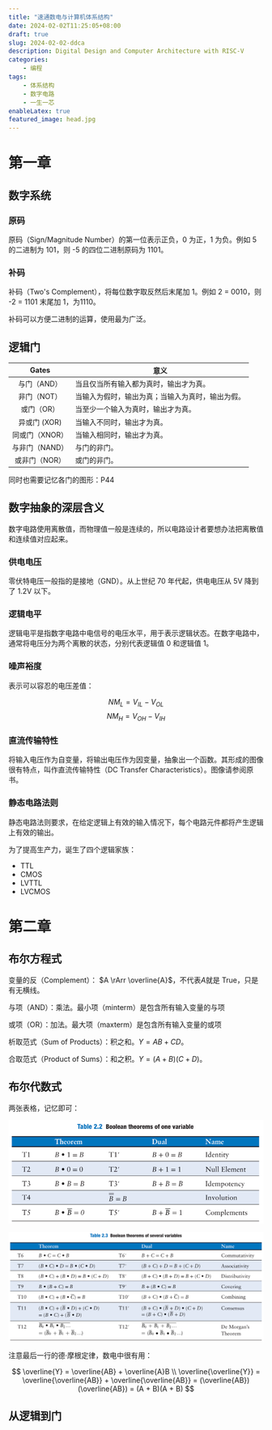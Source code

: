 ```yaml
---
title: "速通数电与计算机体系结构"
date: 2024-02-02T11:25:05+08:00
draft: true
slug: 2024-02-02-ddca
description: Digital Design and Computer Architecture with RISC-V
categories:
    - 编程
tags:
    - 体系结构
    - 数字电路
    - 一生一芯
enableLatex: true
featured_image: head.jpg
---
```

# 第一章

## 数字系统

### 原码

原码（Sign/Magnitude Number）的第一位表示正负，0 为正，1 为负。例如 5 的二进制为 101，则 -5 的四位二进制原码为 1101。

### 补码

补码（Two\'s Complement），将每位数字取反然后末尾加 1。例如 2 = 0010，则 -2 = 1101 末尾加 1，为1110。

补码可以方便二进制的运算，使用最为广泛。

## 逻辑门

|     Gates      | 意义                                             |
| :------------: | ------------------------------------------------ |
|  与门（AND）   | 当且仅当所有输入都为真时，输出才为真。           |
|  非门（NOT）   | 当输入为假时，输出为真；当输入为真时，输出为假。 |
|   或门（OR）   | 当至少一个输入为真时，输出才为真。               |
|  异或门 (XOR)  | 当输入不同时，输出才为真。                       |
| 同或门（XNOR） | 当输入相同时，输出才为真。                       |
| 与非门（NAND） | 与门的非门。                                     |
| 或非门（NOR）  | 或门的非门。                                     |

同时也需要记忆各门的图形：P44

## 数字抽象的深层含义

数字电路使用离散值，而物理值一般是连续的，所以电路设计者要想办法把离散值和连续值对应起来。

### 供电电压

零伏特电压一般指的是接地（GND）。从上世纪 70 年代起，供电电压从 5V 降到了 1.2V 以下。

### 逻辑电平

逻辑电平是指数字电路中电信号的电压水平，用于表示逻辑状态。在数字电路中，通常将电压分为两个离散的状态，分别代表逻辑值 0 和逻辑值 1。

### 噪声裕度

表示可以容忍的电压差值：

$$
NM_{L} = V_{IL} - V_{OL}
$$
$$
NM_{H} = V_{OH} - V_{IH}
$$

### 直流传输特性

将输入电压作为自变量，将输出电压作为因变量，抽象出一个函数。其形成的图像很有特点，叫作直流传输特性（DC Transfer Characteristics）。图像请参阅原书。

### 静态电路法则

静态电路法则要求，在给定逻辑上有效的输入情况下，每个电路元件都将产生逻辑上有效的输出。

为了提高生产力，诞生了四个逻辑家族：

- TTL
- CMOS
- LVTTL
- LVCMOS

# 第二章

## 布尔方程式

变量的反（Complement）：
$A \rArr \overline{A}$，不代表$A$就是 True，只是有无横线。

与项（AND）：乘法。最小项（minterm）是包含所有输入变量的与项

或项（OR）：加法。最大项（maxterm）是包含所有输入变量的或项

析取范式（Sum of Products）：积之和。$Y = AB + CD$。

合取范式（Product of Sums）：和之积。$Y = (A + B)(C + D)$。

## 布尔代数式

两张表格，记忆即可：

![BA1](image.png)

![BA2](image-1.png)

注意最后一行的德·摩根定律，数电中很有用：

$$
\overline{Y} = \overline{AB} + \overline{A}B
\\
\overline{\overline{Y}} = \overline{\overline{AB}} + \overline{\overline{AB}} = (\overline{AB})(\overline{AB}) = (A + B)(A + B)
$$

## 从逻辑到门